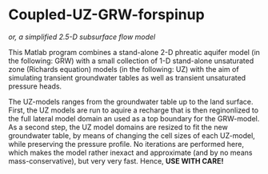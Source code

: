 # Coupled-UZ-GRW-forspinup

<i>or, a simplified 2.5-D subsurface flow model</i>

This Matlab program combines a stand-alone 2-D phreatic aquifer model (in the following: GRW)  with a small collection of 1-D stand-alone unsaturated zone (Richards equation) models (in the following: UZ) with the aim of simulating transient groundwater tables as well as transient unsaturated pressure heads.

The UZ-models ranges from the groundwater table up to the land surface. First, the UZ models are run to aquire a recharge that is then reginonlized to the full lateral model domain an used as a top boundary for the GRW-model. As a second step, the UZ model domains are resized to fit the new groundwater table, by means of changing the cell sizes of each UZ-model, while preserving the pressure profile. No iterations are  performed here, which makes the model rather inexact and approximate (and by no means mass-conservative), but very very fast. Hence, <b>USE WITH CARE! 

